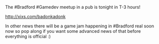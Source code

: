The  #Bradford #Gamedev meetup in a pub is tonight in T-3 hours!

http://xixs.com/badonkadonk

In other news there will be a game jam happening in #Bradford real soon now so pop along if you want some advanced news of that before everything is official :) 